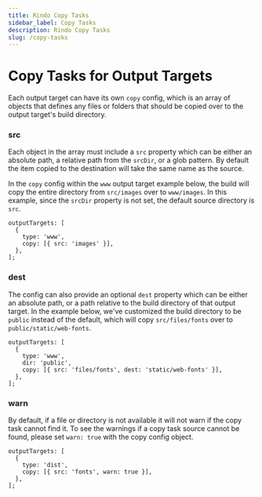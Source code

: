 ```yaml
---
title: Rindo Copy Tasks
sidebar_label: Copy Tasks
description: Rindo Copy Tasks
slug: /copy-tasks
---
```


# Copy Tasks for Output Targets

Each output target can have its own `copy` config, which is an array of objects that defines any files or folders that should be copied over to the output target's build directory.

### src

Each object in the array must include a `src` property which can be either an absolute path, a relative path from the `srcDir`, or a glob pattern. By default the item copied to the destination will take the same name as the source.

In the `copy` config within the `www` output target example below, the build will copy the entire directory from `src/images` over to `www/images`. In this example, since the `srcDir` property is not set, the default source directory is `src`.

```tsx
outputTargets: [
  {
    type: 'www',
    copy: [{ src: 'images' }],
  },
];
```

### dest

The config can also provide an optional `dest` property which can be either an absolute path, or a path relative to the build directory of that output target. In the example below, we've customized the build directory to be `public` instead of the default, which will copy `src/files/fonts` over to `public/static/web-fonts`.

```tsx
outputTargets: [
  {
    type: 'www',
    dir: 'public',
    copy: [{ src: 'files/fonts', dest: 'static/web-fonts' }],
  },
];
```

### warn

By default, if a file or directory is not available it will not warn if the copy task cannot find it. To see the warnings if a copy task source cannot be found, please set `warn: true` with the copy config object.

```tsx
outputTargets: [
  {
    type: 'dist',
    copy: [{ src: 'fonts', warn: true }],
  },
];
```
